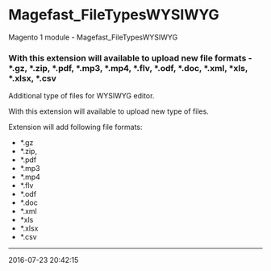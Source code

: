 # Magefast_FileTypesWYSIWYG
Magento 1 module - Magefast_FileTypesWYSIWYG

### With this extension will available to upload new file formats - *.gz, *.zip, *.pdf, *.mp3, *.mp4, *.flv, *.odf, *.doc, *.xml, *xls, *.xlsx, *.csv

Additional type of files for WYSIWYG editor. 

With this extension will available to upload new type of files.

Extension will add following file formats:
- *.gz
- *.zip,
- *.pdf
- *.mp3
- *.mp4
- *.flv
- *.odf
- *.doc
- *.xml
- *xls
- *.xlsx
- *.csv

<hr>
<date>2016-07-23</date>
<time>20:42:15</time>